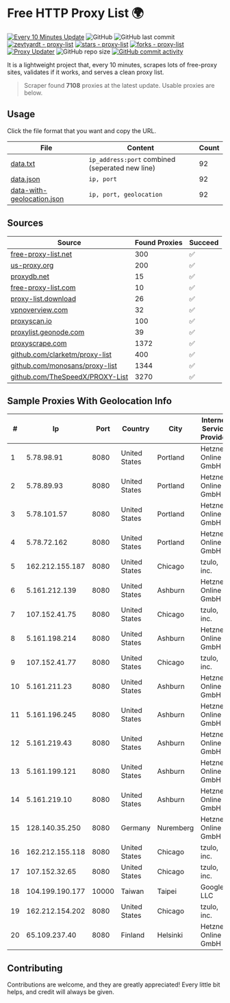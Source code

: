 
# Free HTTP Proxy List 🌍

[![Every 10 Minutes Update](https://github.com/mertguvencli/http-proxy-list/actions/workflows/main.yml/badge.svg?branch=main)](https://github.com/mertguvencli/http-proxy-list/actions/workflows/main.yml)
![GitHub](https://img.shields.io/github/license/mertguvencli/http-proxy-list)
![GitHub last commit](https://img.shields.io/github/last-commit/mertguvencli/http-proxy-list)
[![zevtyardt - proxy-list](https://img.shields.io/static/v1?label=zevtyardt&message=proxy-list&color=blue&logo=github)](https://github.com/zevtyardt/proxy-list "Go to GitHub repo")
[![stars - proxy-list](https://img.shields.io/github/stars/zevtyardt/proxy-list?style=social)](https://github.com/zevtyardt/proxy-list)
[![forks - proxy-list](https://img.shields.io/github/forks/zevtyardt/proxy-list?style=social)](https://github.com/zevtyardt/proxy-list)
[![Proxy Updater](https://github.com/zevtyardt/proxy-list/workflows/Proxy%20Updater/badge.svg)](https://github.com/zevtyardt/proxy-list/actions?query=workflow:"Proxy+Updater")
![GitHub repo size](https://img.shields.io/github/repo-size/zevtyardt/proxy-list)
[![GitHub commit activity](https://img.shields.io/github/commit-activity/m/zevtyardt/proxy-list?logo=commits)](https://github.com/zevtyardt/proxy-list/commits/main)

It is a lightweight project that, every 10 minutes, scrapes lots of free-proxy sites, validates if it works, and serves a clean proxy list.

> Scraper found **7108** proxies at the latest update. Usable proxies are below.

## Usage

Click the file format that you want and copy the URL.

|File|Content|Count|
|----|-------|-----|
|[data.txt](https://raw.githubusercontent.com/mertguvencli/http-proxy-list/main/proxy-list/data.txt)|`ip_address:port` combined (seperated new line)|92|
|[data.json](https://raw.githubusercontent.com/mertguvencli/http-proxy-list/main/proxy-list/data.json)|`ip, port`|92|
|[data-with-geolocation.json](https://raw.githubusercontent.com/mertguvencli/http-proxy-list/main/proxy-list/data-with-geolocation.json)|`ip, port, geolocation`|92|

## Sources

|Source|Found Proxies|Succeed|
|------|-------------|-------|
|[free-proxy-list.net](https://free-proxy-list.net)|300|✅|
|[us-proxy.org](https://www.us-proxy.org)|200|✅|
|[proxydb.net](http://proxydb.net)|15|✅|
|[free-proxy-list.com](https://free-proxy-list.com/?page=&port=&type%5B%5D=http&type%5B%5D=https&up_time=0&search=Search)|10|✅|
|[proxy-list.download](https://www.proxy-list.download/HTTP)|26|✅|
|[vpnoverview.com](https://vpnoverview.com/privacy/anonymous-browsing/free-proxy-servers)|32|✅|
|[proxyscan.io](https://www.proxyscan.io)|100|✅|
|[proxylist.geonode.com](https://proxylist.geonode.com/api/proxy-list?limit=300&page=1&sort_by=lastChecked&sort_type=desc&protocols=http,https)|39|✅|
|[proxyscrape.com](https://api.proxyscrape.com/v2/?request=displayproxies&protocol=http&timeout=10000&country=all&ssl=all&anonymity=all)|1372|✅|
|[github.com/clarketm/proxy-list](https://raw.githubusercontent.com/clarketm/proxy-list/master/proxy-list-raw.txt)|400|✅|
|[github.com/monosans/proxy-list](https://raw.githubusercontent.com/monosans/proxy-list/main/proxies/http.txt)|1344|✅|
|[github.com/TheSpeedX/PROXY-List](https://raw.githubusercontent.com/TheSpeedX/PROXY-List/master/http.txt)|3270|✅|


## Sample Proxies With Geolocation Info

|#|Ip|Port|Country|City|Internet Service Provider|
|-|--|----|-------|----|-------------------------|
|1|5.78.98.91|8080|United States|Portland|Hetzner Online GmbH|
|2|5.78.89.93|8080|United States|Portland|Hetzner Online GmbH|
|3|5.78.101.57|8080|United States|Portland|Hetzner Online GmbH|
|4|5.78.72.162|8080|United States|Portland|Hetzner Online GmbH|
|5|162.212.155.187|8080|United States|Chicago|tzulo, inc.|
|6|5.161.212.139|8080|United States|Ashburn|Hetzner Online GmbH|
|7|107.152.41.75|8080|United States|Chicago|tzulo, inc.|
|8|5.161.198.214|8080|United States|Ashburn|Hetzner Online GmbH|
|9|107.152.41.77|8080|United States|Chicago|tzulo, inc.|
|10|5.161.211.23|8080|United States|Ashburn|Hetzner Online GmbH|
|11|5.161.196.245|8080|United States|Ashburn|Hetzner Online GmbH|
|12|5.161.219.43|8080|United States|Ashburn|Hetzner Online GmbH|
|13|5.161.199.121|8080|United States|Ashburn|Hetzner Online GmbH|
|14|5.161.219.10|8080|United States|Ashburn|Hetzner Online GmbH|
|15|128.140.35.250|8080|Germany|Nuremberg|Hetzner Online GmbH|
|16|162.212.155.118|8080|United States|Chicago|tzulo, inc.|
|17|107.152.32.65|8080|United States|Chicago|tzulo, inc.|
|18|104.199.190.177|10000|Taiwan|Taipei|Google LLC|
|19|162.212.154.202|8080|United States|Chicago|tzulo, inc.|
|20|65.109.237.40|8080|Finland|Helsinki|Hetzner Online GmbH|



## Contributing

Contributions are welcome, and they are greatly appreciated! Every
little bit helps, and credit will always be given.

